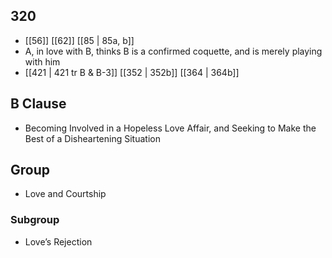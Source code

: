 ## 320
- [[56]] [[62]] [[85 | 85a, b]] 
- A, in love with B, thinks B is a confirmed coquette, and is merely playing with him
- [[421 | 421 tr B &amp; B-3]] [[352 | 352b]] [[364 | 364b]] 

## B Clause
- Becoming Involved in a Hopeless Love Affair, and Seeking to Make the Best of a Disheartening Situation

## Group
- Love and Courtship

### Subgroup
- Love’s Rejection

